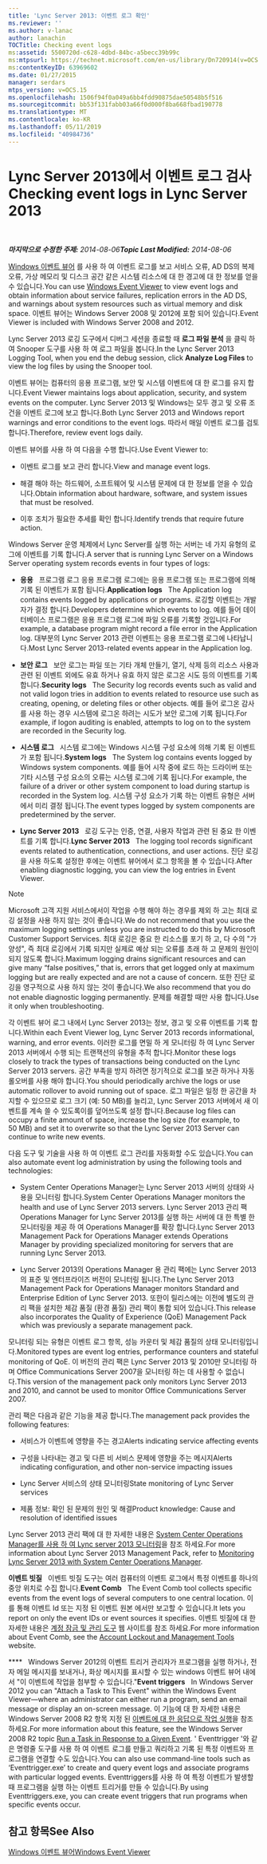 ```yaml
---
title: 'Lync Server 2013: 이벤트 로그 확인'
ms.reviewer: ''
ms.author: v-lanac
author: lanachin
TOCTitle: Checking event logs
ms:assetid: 5500720d-c628-4dbd-84bc-a5becc39b99c
ms:mtpsurl: https://technet.microsoft.com/en-us/library/Dn720914(v=OCS.15)
ms:contentKeyID: 63969602
ms.date: 01/27/2015
manager: serdars
mtps_version: v=OCS.15
ms.openlocfilehash: 1506f94f0a049a6bb4fdd90875dae50548b5f516
ms.sourcegitcommit: bb53f131fabb03a66f0d000f8ba668fbad190778
ms.translationtype: MT
ms.contentlocale: ko-KR
ms.lasthandoff: 05/11/2019
ms.locfileid: "40984736"
---
```

<div data-xmlns="http://www.w3.org/1999/xhtml">

<div class="topic" data-xmlns="http://www.w3.org/1999/xhtml" data-msxsl="urn:schemas-microsoft-com:xslt" data-cs="http://msdn.microsoft.com/en-us/">

<div data-asp="http://msdn2.microsoft.com/asp">

# <a name="checking-event-logs-in-lync-server-2013"></a><span data-ttu-id="aef6c-102">Lync Server 2013에서 이벤트 로그 검사</span><span class="sxs-lookup"><span data-stu-id="aef6c-102">Checking event logs in Lync Server 2013</span></span>

</div>

<div id="mainSection">

<div id="mainBody">

<span> </span>

<span data-ttu-id="aef6c-103">_**마지막으로 수정한 주제:** 2014-08-06_</span><span class="sxs-lookup"><span data-stu-id="aef6c-103">_**Topic Last Modified:** 2014-08-06_</span></span>

<span data-ttu-id="aef6c-104">[Windows 이벤트 뷰어](http://go.microsoft.com/fwlink/p/?linkid=314067) 를 사용 하 여 이벤트 로그를 보고 서비스 오류, AD DS의 복제 오류, 가상 메모리 및 디스크 공간 같은 시스템 리소스에 대 한 경고에 대 한 정보를 얻을 수 있습니다.</span><span class="sxs-lookup"><span data-stu-id="aef6c-104">You can use [Windows Event Viewer](http://go.microsoft.com/fwlink/p/?linkid=314067) to view event logs and obtain information about service failures, replication errors in the AD DS, and warnings about system resources such as virtual memory and disk space.</span></span> <span data-ttu-id="aef6c-105">이벤트 뷰어는 Windows Server 2008 및 2012에 포함 되어 있습니다.</span><span class="sxs-lookup"><span data-stu-id="aef6c-105">Event Viewer is included with Windows Server 2008 and 2012.</span></span>

<span data-ttu-id="aef6c-106">Lync Server 2013 로깅 도구에서 디버그 세션을 종료할 때 **로그 파일 분석** 을 클릭 하 여 Snooper 도구를 사용 하 여 로그 파일을 봅니다.</span><span class="sxs-lookup"><span data-stu-id="aef6c-106">In the Lync Server 2013 Logging Tool, when you end the debug session, click **Analyze Log Files** to view the log files by using the Snooper tool.</span></span>

<span data-ttu-id="aef6c-107">이벤트 뷰어는 컴퓨터의 응용 프로그램, 보안 및 시스템 이벤트에 대 한 로그를 유지 합니다.</span><span class="sxs-lookup"><span data-stu-id="aef6c-107">Event Viewer maintains logs about application, security, and system events on the computer.</span></span> <span data-ttu-id="aef6c-108">Lync Server 2013 및 Windows는 모두 경고 및 오류 조건을 이벤트 로그에 보고 합니다.</span><span class="sxs-lookup"><span data-stu-id="aef6c-108">Both Lync Server 2013 and Windows report warnings and error conditions to the event logs.</span></span> <span data-ttu-id="aef6c-109">따라서 매일 이벤트 로그를 검토 합니다.</span><span class="sxs-lookup"><span data-stu-id="aef6c-109">Therefore, review event logs daily.</span></span>

<span data-ttu-id="aef6c-110">이벤트 뷰어를 사용 하 여 다음을 수행 합니다.</span><span class="sxs-lookup"><span data-stu-id="aef6c-110">Use Event Viewer to:</span></span>

  - <span data-ttu-id="aef6c-111">이벤트 로그를 보고 관리 합니다.</span><span class="sxs-lookup"><span data-stu-id="aef6c-111">View and manage event logs.</span></span>

  - <span data-ttu-id="aef6c-112">해결 해야 하는 하드웨어, 소프트웨어 및 시스템 문제에 대 한 정보를 얻을 수 있습니다.</span><span class="sxs-lookup"><span data-stu-id="aef6c-112">Obtain information about hardware, software, and system issues that must be resolved.</span></span>

  - <span data-ttu-id="aef6c-113">이후 조치가 필요한 추세를 확인 합니다.</span><span class="sxs-lookup"><span data-stu-id="aef6c-113">Identify trends that require future action.</span></span>

<span data-ttu-id="aef6c-114">Windows Server 운영 체제에서 Lync Server를 실행 하는 서버는 네 가지 유형의 로그에 이벤트를 기록 합니다.</span><span class="sxs-lookup"><span data-stu-id="aef6c-114">A server that is running Lync Server on a Windows Server operating system records events in four types of logs:</span></span>

  - <span data-ttu-id="aef6c-115">**응용**   프로그램 로그 응용 프로그램 로그에는 응용 프로그램 또는 프로그램에 의해 기록 된 이벤트가 포함 됩니다.</span><span class="sxs-lookup"><span data-stu-id="aef6c-115">**Application logs**   The Application log contains events logged by applications or programs.</span></span> <span data-ttu-id="aef6c-116">로깅할 이벤트는 개발자가 결정 합니다.</span><span class="sxs-lookup"><span data-stu-id="aef6c-116">Developers determine which events to log.</span></span> <span data-ttu-id="aef6c-117">예를 들어 데이터베이스 프로그램은 응용 프로그램 로그에 파일 오류를 기록할 것입니다.</span><span class="sxs-lookup"><span data-stu-id="aef6c-117">For example, a database program might record a file error in the Application log.</span></span> <span data-ttu-id="aef6c-118">대부분의 Lync Server 2013 관련 이벤트는 응용 프로그램 로그에 나타납니다.</span><span class="sxs-lookup"><span data-stu-id="aef6c-118">Most Lync Server 2013-related events appear in the Application log.</span></span>

  - <span data-ttu-id="aef6c-119">**보안 로그**   보안 로그는 파일 또는 기타 개체 만들기, 열기, 삭제 등의 리소스 사용과 관련 된 이벤트 외에도 유효 하거나 유효 하지 않은 로그온 시도 등의 이벤트를 기록 합니다.</span><span class="sxs-lookup"><span data-stu-id="aef6c-119">**Security logs**   The Security log records events such as valid and not valid logon tries in addition to events related to resource use such as creating, opening, or deleting files or other objects.</span></span> <span data-ttu-id="aef6c-120">예를 들어 로그온 감사를 사용 하는 경우 시스템에 로그온 하려는 시도가 보안 로그에 기록 됩니다.</span><span class="sxs-lookup"><span data-stu-id="aef6c-120">For example, if logon auditing is enabled, attempts to log on to the system are recorded in the Security log.</span></span>

  - <span data-ttu-id="aef6c-121">**시스템 로그**   시스템 로그에는 Windows 시스템 구성 요소에 의해 기록 된 이벤트가 포함 됩니다.</span><span class="sxs-lookup"><span data-stu-id="aef6c-121">**System logs**   The System log contains events logged by Windows system components.</span></span> <span data-ttu-id="aef6c-122">예를 들어 시작 중에 로드 하는 드라이버 또는 기타 시스템 구성 요소의 오류는 시스템 로그에 기록 됩니다.</span><span class="sxs-lookup"><span data-stu-id="aef6c-122">For example, the failure of a driver or other system component to load during startup is recorded in the System log.</span></span> <span data-ttu-id="aef6c-123">시스템 구성 요소가 기록 하는 이벤트 유형은 서버에서 미리 결정 됩니다.</span><span class="sxs-lookup"><span data-stu-id="aef6c-123">The event types logged by system components are predetermined by the server.</span></span>

  - <span data-ttu-id="aef6c-124">**Lync Server 2013**   로깅 도구는 인증, 연결, 사용자 작업과 관련 된 중요 한 이벤트를 기록 합니다.</span><span class="sxs-lookup"><span data-stu-id="aef6c-124">**Lync Server 2013**   The logging tool records significant events related to authentication, connections, and user actions.</span></span> <span data-ttu-id="aef6c-125">진단 로깅을 사용 하도록 설정한 후에는 이벤트 뷰어에서 로그 항목을 볼 수 있습니다.</span><span class="sxs-lookup"><span data-stu-id="aef6c-125">After enabling diagnostic logging, you can view the log entries in Event Viewer.</span></span>

<div>


> [!NOTE]  
> <span data-ttu-id="aef6c-126">Microsoft 고객 지원 서비스에서이 작업을 수행 해야 하는 경우를 제외 하 고는 최대 로깅 설정을 사용 하지 않는 것이 좋습니다.</span><span class="sxs-lookup"><span data-stu-id="aef6c-126">We do not recommend that you use the maximum logging settings unless you are instructed to do this by Microsoft Customer Support Services.</span></span> <span data-ttu-id="aef6c-127">최대 로깅은 중요 한 리소스를 포기 하 고, 다 수의 "가양성", 즉 최대 로깅에서 기록 되지만 실제로 예상 되는 오류를 초래 하 고 문제의 원인이 되지 않도록 합니다.</span><span class="sxs-lookup"><span data-stu-id="aef6c-127">Maximum logging drains significant resources and can give many “false positives,” that is, errors that get logged only at maximum logging but are really expected and are not a cause of concern.</span></span> <span data-ttu-id="aef6c-128">또한 진단 로깅을 영구적으로 사용 하지 않는 것이 좋습니다.</span><span class="sxs-lookup"><span data-stu-id="aef6c-128">We also recommend that you do not enable diagnostic logging permanently.</span></span> <span data-ttu-id="aef6c-129">문제를 해결할 때만 사용 합니다.</span><span class="sxs-lookup"><span data-stu-id="aef6c-129">Use it only when troubleshooting.</span></span>



</div>

<span data-ttu-id="aef6c-130">각 이벤트 뷰어 로그 내에서 Lync Server 2013는 정보, 경고 및 오류 이벤트를 기록 합니다.</span><span class="sxs-lookup"><span data-stu-id="aef6c-130">Within each Event Viewer log, Lync Server 2013 records informational, warning, and error events.</span></span> <span data-ttu-id="aef6c-131">이러한 로그를 면밀 하 게 모니터링 하 여 Lync Server 2013 서버에서 수행 되는 트랜잭션의 유형을 추적 합니다.</span><span class="sxs-lookup"><span data-stu-id="aef6c-131">Monitor these logs closely to track the types of transactions being conducted on the Lync Server 2013 servers.</span></span> <span data-ttu-id="aef6c-132">공간 부족을 방지 하려면 정기적으로 로그를 보관 하거나 자동 롤오버를 사용 해야 합니다.</span><span class="sxs-lookup"><span data-stu-id="aef6c-132">You should periodically archive the logs or use automatic rollover to avoid running out of space.</span></span> <span data-ttu-id="aef6c-133">로그 파일은 일정 한 공간을 차지할 수 있으므로 로그 크기 (예: 50 MB)를 늘리고, Lync Server 2013 서버에서 새 이벤트를 계속 쓸 수 있도록이를 덮어쓰도록 설정 합니다.</span><span class="sxs-lookup"><span data-stu-id="aef6c-133">Because log files can occupy a finite amount of space, increase the log size (for example, to 50 MB) and set it to overwrite so that the Lync Server 2013 Server can continue to write new events.</span></span>

<span data-ttu-id="aef6c-134">다음 도구 및 기술을 사용 하 여 이벤트 로그 관리를 자동화할 수도 있습니다.</span><span class="sxs-lookup"><span data-stu-id="aef6c-134">You can also automate event log administration by using the following tools and technologies:</span></span>

  - <span data-ttu-id="aef6c-135">System Center Operations Manager는 Lync Server 2013 서버의 상태와 사용을 모니터링 합니다.</span><span class="sxs-lookup"><span data-stu-id="aef6c-135">System Center Operations Manager monitors the health and use of Lync Server 2013 servers.</span></span> <span data-ttu-id="aef6c-136">Lync Server 2013 관리 팩 Operations Manager for Lync Server 2013를 실행 하는 서버에 대 한 특별 한 모니터링을 제공 하 여 Operations Manager를 확장 합니다.</span><span class="sxs-lookup"><span data-stu-id="aef6c-136">Lync Server 2013 Management Pack for Operations Manager extends Operations Manager by providing specialized monitoring for servers that are running Lync Server 2013.</span></span>

  - <span data-ttu-id="aef6c-137">Lync Server 2013의 Operations Manager 용 관리 팩에는 Lync Server 2013의 표준 및 엔터프라이즈 버전이 모니터링 됩니다.</span><span class="sxs-lookup"><span data-stu-id="aef6c-137">The Lync Server 2013 Management Pack for Operations Manager monitors Standard and Enterprise Edition of Lync Server 2013.</span></span> <span data-ttu-id="aef6c-138">또한이 릴리스에는 이전에 별도의 관리 팩을 설치한 체감 품질 (환경 품질) 관리 팩이 통합 되어 있습니다.</span><span class="sxs-lookup"><span data-stu-id="aef6c-138">This release also incorporates the Quality of Experience (QoE) Management Pack which was previously a separate management pack.</span></span>

<span data-ttu-id="aef6c-139">모니터링 되는 유형은 이벤트 로그 항목, 성능 카운터 및 체감 품질의 상태 모니터링입니다.</span><span class="sxs-lookup"><span data-stu-id="aef6c-139">Monitored types are event log entries, performance counters and stateful monitoring of QoE.</span></span> <span data-ttu-id="aef6c-140">이 버전의 관리 팩은 Lync Server 2013 및 2010만 모니터링 하며 Office Communications Server 2007을 모니터링 하는 데 사용할 수 없습니다.</span><span class="sxs-lookup"><span data-stu-id="aef6c-140">This version of the management pack only monitors Lync Server 2013 and 2010, and cannot be used to monitor Office Communications Server 2007.</span></span>

<span data-ttu-id="aef6c-141">관리 팩은 다음과 같은 기능을 제공 합니다.</span><span class="sxs-lookup"><span data-stu-id="aef6c-141">The management pack provides the following features:</span></span>

  - <span data-ttu-id="aef6c-142">서비스가 이벤트에 영향을 주는 경고</span><span class="sxs-lookup"><span data-stu-id="aef6c-142">Alerts indicating service affecting events</span></span>

  - <span data-ttu-id="aef6c-143">구성을 나타내는 경고 및 다른 비 서비스 문제에 영향을 주는 메시지</span><span class="sxs-lookup"><span data-stu-id="aef6c-143">Alerts indicating configuration, and other non-service impacting issues</span></span>

  - <span data-ttu-id="aef6c-144">Lync Server 서비스의 상태 모니터링</span><span class="sxs-lookup"><span data-stu-id="aef6c-144">State monitoring of Lync Server services</span></span>

  - <span data-ttu-id="aef6c-145">제품 정보: 확인 된 문제의 원인 및 해결</span><span class="sxs-lookup"><span data-stu-id="aef6c-145">Product knowledge: Cause and resolution of identified issues</span></span>

<span data-ttu-id="aef6c-146">Lync Server 2013 관리 팩에 대 한 자세한 내용은 [System Center Operations Manager를 사용 하 여 Lync server 2013 모니터링](lync-server-2013-monitoring-lync-server-with-system-center-operations-manager.md)을 참조 하세요.</span><span class="sxs-lookup"><span data-stu-id="aef6c-146">For more information about Lync Server 2013 Management Pack, refer to [Monitoring Lync Server 2013 with System Center Operations Manager](lync-server-2013-monitoring-lync-server-with-system-center-operations-manager.md).</span></span>

<span data-ttu-id="aef6c-147">**이벤트 빗질**   이벤트 빗질 도구는 여러 컴퓨터의 이벤트 로그에서 특정 이벤트를 하나의 중앙 위치로 수집 합니다.</span><span class="sxs-lookup"><span data-stu-id="aef6c-147">**Event Comb**   The Event Comb tool collects specific events from the event logs of several computers to one central location.</span></span> <span data-ttu-id="aef6c-148">이를 통해 이벤트 Id 또는 지정 된 이벤트 원본 에서만 보고할 수 있습니다.</span><span class="sxs-lookup"><span data-stu-id="aef6c-148">It lets you report on only the event IDs or event sources it specifies.</span></span> <span data-ttu-id="aef6c-149">이벤트 빗질에 대 한 자세한 내용은 [계정 잠금 및 관리 도구](http://go.microsoft.com/fwlink/?linkid=35607) 웹 사이트를 참조 하세요.</span><span class="sxs-lookup"><span data-stu-id="aef6c-149">For more information about Event Comb, see the [Account Lockout and Management Tools](http://go.microsoft.com/fwlink/?linkid=35607) website.</span></span>

<span data-ttu-id="aef6c-150">\*\*\*\*   Windows Server 2012의 이벤트 트리거 관리자가 프로그램을 실행 하거나, 전자 메일 메시지를 보내거나, 화상 메시지를 표시할 수 있는 windows 이벤트 뷰어 내에서 "이 이벤트에 작업을 첨부할 수 있습니다."</span><span class="sxs-lookup"><span data-stu-id="aef6c-150">**Event triggers**   In Windows Server 2012 you can "Attach a Task to This Event" within the Windows Event Viewer—where an administrator can either run a program, send an email message or display an on-screen message.</span></span> <span data-ttu-id="aef6c-151">이 기능에 대 한 자세한 내용은 Windows Server 2008 R2 항목 지정 된 [이벤트에 대 한 응답으로 작업 실행](http://technet.microsoft.com/en-us/library/cc748900.aspx)을 참조 하세요.</span><span class="sxs-lookup"><span data-stu-id="aef6c-151">For more information about this feature, see the Windows Server 2008 R2 topic [Run a Task in Response to a Given Event](http://technet.microsoft.com/en-us/library/cc748900.aspx).</span></span> <span data-ttu-id="aef6c-152">' Eventtrigger '와 같은 명령줄 도구를 사용 하 여 이벤트 로그를 만들고 쿼리하고 기록 된 특정 이벤트와 프로그램을 연결할 수도 있습니다.</span><span class="sxs-lookup"><span data-stu-id="aef6c-152">You can also use command-line tools such as ‘Eventtrigger.exe’ to create and query event logs and associate programs with particular logged events.</span></span> <span data-ttu-id="aef6c-153">Eventtriggers를 사용 하 여 특정 이벤트가 발생할 때 프로그램을 실행 하는 이벤트 트리거를 만들 수 있습니다.</span><span class="sxs-lookup"><span data-stu-id="aef6c-153">By using Eventtriggers.exe, you can create event triggers that run programs when specific events occur.</span></span>

<div>

## <a name="see-also"></a><span data-ttu-id="aef6c-154">참고 항목</span><span class="sxs-lookup"><span data-stu-id="aef6c-154">See Also</span></span>


[<span data-ttu-id="aef6c-155">Windows 이벤트 뷰어</span><span class="sxs-lookup"><span data-stu-id="aef6c-155">Windows Event Viewer</span></span>](http://go.microsoft.com/fwlink/p/?linkid=314067)  
  

</div>

</div>

<span> </span>

</div>

</div>

</div>

